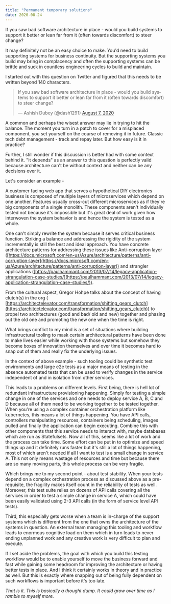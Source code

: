 ```yaml
---
title: "Permanent temporary solutions"
date: 2020-08-24
---
```


If you saw bad software architecture in place - would you build systems to support it better or lean far from it (often towards discomfort) to steer change?

It may definitely not be an easy choice to make. You'd need to build supporting systems for business continuity. But the supporting systems you build may bring in complacency and often the supporting systems can be brittle and suck in countless engineering cycles to build and maintain.

I started out with this question on Twitter and figured that this needs to be written beyond 140 characters.

<blockquote class="twitter-tweet"><p lang="en" dir="ltr">If you saw bad software architecture in place - would you build systems to support it better or lean far from it (often towards discomfort) to steer change?</p>&mdash; Ashish Dubey (@dash1291) <a href="https://twitter.com/dash1291/status/1291605987736993794?ref_src=twsrc%5Etfw">August 7, 2020</a></blockquote> <script async src="https://platform.twitter.com/widgets.js" charset="utf-8"></script>

A common and perhaps the wisest answer may lie in trying to hit the balance. The moment you turn in a patch to cover for a misplaced component, you set yourself on the course of removing it in future. Classic tech debt management - track and repay later. But how easy is it in practice?

Further, I still wonder if this discussion is better had with some context behind it. "It depends" as an answer to this question is perfectly valid because architecture can't be without context and neither can be any decisions over it.

Let's consider an example -

A customer facing web app that serves a hypothetical DIY electronics business is composed of multiple layers of microservices which depend on one another. Features usually cross-cut different microservices as if they're big components of a single monolith. These components aren't individually tested not because it's impossible but it's great deal of work given how interwoven the system behavior is and hence the system is tested as a whole.

One can't simply rewrite the system because it serves critical business function. Striking a balance and addressing the rigidity of the system incrementally is still the best and ideal approach. You have concrete architecture patterns for addressing these issues like Anti-corruption layer ([https://docs.microsoft.com/en-us/Azure/architecture/patterns/anti-corruption-layer](https://docs.microsoft.com/en-us/Azure/architecture/patterns/anti-corruption-layer)) and strangler applications ([https://paulhammant.com/2013/07/14/legacy-application-strangulation-case-studies/](https://paulhammant.com/2013/07/14/legacy-application-strangulation-case-studies/)).

From the cultural aspect, Gregor Hohpe talks about the concept of having clutch(s) in the org ( [https://architectelevator.com/transformation/shifting_gears_clutch](https://architectelevator.com/transformation/shifting_gears_clutch)) to propel two architectures (good and bad/ old and new) together and phasing out the old one and promoting the new one when the time is right.

What brings conflict to my mind is a set of situations where building infrastructural tooling to mask certain architectural patterns have been done to make lives easier while working with those systems but somehow they become boxes of innovation themselves and over time it becomes hard to snap out of them and really fix the underlying issues.

In the context of above example - such tooling could be synthetic test environments and large e2e tests as a major means of testing in the absence automated tests that can be used to verify changes in the service independent of and in isolation from other services.

This leads to a problems on different levels. First being, there is hell lot of redundant infrastructure provisioning happening. Simply for testing a simple change in one of the services and one needs to deploy service A, B, C and D because all of them need to be working together to be tested together. When you're using a complex container orchestration platform like kubernetes, this means a lot of things happening. You have API calls, controllers manipulating resources, containers being scheduling, images pulled and finally the application can begin executing. Combine this with other components that this service needs to interact with, maybe databases which are run as Statefulsets. Now all of this, seems like a lot of work and the process can take time. Some effort can be put in to optimize and speed things up and it definitely runs faster but it's still a lot of things happening, most of which aren't needed if all I want to test is a small change in service A. This not only means wastage of resources and time but because there are so many moving parts, this whole process can be very fragile.

Which brings me to my second point - about test stability. When your tests depend on a complex orchestration process as discussed above as a pre-requisite, the fragility makes itself count in the reliability of tests as well. Moreover, this test suite relies on dozens of API calls covering all the services in order to test a simple change in service A, which could have been easily validated using 2-3 API calls (in the form of service level API tests).

Third, this especially gets worse when a team is in-charge of the support systems which is different from the one that owns the architecture of the systems in question. An external team managing this tooling and workflow leads to enormous cognitive load on them which in turn leads to never ending unplanned work and any creative work is very difficult to plan and execute.

If I set aside the problems, the goal with which you build this testing workflow would be to enable yourself to move the business forward and fast while gaining some headroom for improving the architecture or having better tests in place. And I think it certainly works in theory and in practice as well. But this is exactly where snapping out of being fully dependent on such workflows is important before it's too late.

*That is it. This is basically a thought dump. It could grow over time as I ramble to myself more.*
